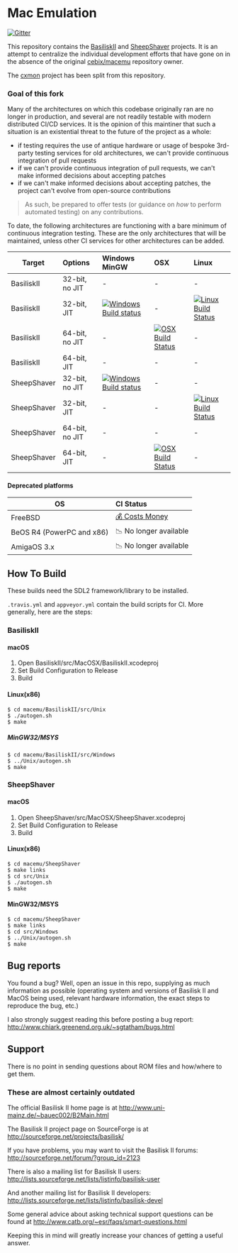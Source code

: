 # Mac Emulation

[![Gitter](https://badges.gitter.im/emaculation/macemu.svg)](https://gitter.im/emaculation/macemu?utm_source=badge&utm_medium=badge&utm_campaign=pr-badge)

This repository contains the [BasiliskII](BasiliskII/) and [SheepShaver](SheepShaver/) projects.  It is an attempt to centralize the individual development efforts that have gone on in the absence of the original [cebix/macemu](https://github.com/cebix/macemu) repository owner.

The [cxmon](https://github.com/emaculation/cxmon) project has been split from this repository.

### Goal of this fork

Many of the architectures on which this codebase originally ran are no longer in production, and several are not readily testable with modern distributed CI/CD services.  It is the opinion of this maintiner that such a situation is an existential threat to the future of the project as a whole:

* if testing requires the use of antique hardware or usage of bespoke 3rd-party testing services for old architectures, we can't provide continuous integration of pull requests
* if we can't provide continuous integration of pull requests, we can't make informed decisions about accepting patches
* if we can't make informed decisions about accepting patches, the project can't evolve from open-source contributions

> As such, be prepared to offer tests (or guidance on _how_ to perform automated testing) on any contributions.

To date, the following architectures are functioning with a bare minimum of continuous integration testing.  These are the only architectures that will be maintained, unless other CI services for other architectures can be added.

Target      | Options      | Windows MinGW | OSX  | Linux
------------|:-------------|:--------------|:-----|:------
BasiliskII  |32-bit, no JIT| - | - | -
BasiliskII  |32-bit, JIT   |[![Windows Build status](https://ci.appveyor.com/api/projects/status/k47o17u31v1xh175/branch/master?svg=true)](https://ci.appveyor.com/project/ianfixes/macemu) | - | [![Linux Build Status](http://badges.herokuapp.com/travis/emaculation/macemu?env=BADGE=linux-basiliskii&label=build&branch=master)](https://travis-ci.org/emaculation/macemu)
BasiliskII  |64-bit, no JIT| - | [![OSX Build Status](http://badges.herokuapp.com/travis/emaculation/macemu?env=BADGE=osx-basiliskii&label=build&branch=master)](https://travis-ci.org/emaculation/macemu) | -
BasiliskII  |64-bit, JIT   | - | - | -
SheepShaver |32-bit, no JIT|[![Windows Build status](https://ci.appveyor.com/api/projects/status/k47o17u31v1xh175/branch/master?svg=true)](https://ci.appveyor.com/project/ianfixes/macemu) | - | -
SheepShaver |32-bit, JIT   | - | - | [![Linux Build Status](http://badges.herokuapp.com/travis/emaculation/macemu?env=BADGE=linux-sheepshaver&label=build&branch=master)](https://travis-ci.org/emaculation/macemu)
SheepShaver |64-bit, no JIT| - | - | -
SheepShaver |64-bit, JIT   | - | [![OSX Build Status](http://badges.herokuapp.com/travis/emaculation/macemu?env=BADGE=osx-sheepshaver&label=build&branch=master)](https://travis-ci.org/emaculation/macemu) | -


#### Deprecated platforms

OS       | CI Status
---------|:---------
FreeBSD  | [💰 Costs Money](https://cirrus-ci.org/pricing/)
BeOS R4 (PowerPC and x86) | 📉 No longer available
AmigaOS 3.x | 📉 No longer available


## How To Build

These builds need the SDL2 framework/library to be installed.

`.travis.yml` and `appveyor.yml` contain the build scripts for CI.  More generally, here are the steps:

### BasiliskII
#### macOS
1. Open BasiliskII/src/MacOSX/BasiliskII.xcodeproj
1. Set Build Configuration to Release
1. Build

#### Linux(x86)
```
$ cd macemu/BasiliskII/src/Unix
$ ./autogen.sh
$ make
```
##### MinGW32/MSYS
```
$ cd macemu/BasiliskII/src/Windows
$ ../Unix/autogen.sh
$ make
```
### SheepShaver
#### macOS
1. Open SheepShaver/src/MacOSX/SheepShaver.xcodeproj
1. Set Build Configuration to Release
1. Build

#### Linux(x86)
```
$ cd macemu/SheepShaver
$ make links
$ cd src/Unix
$ ./autogen.sh
$ make
```
#### MinGW32/MSYS
```
$ cd macemu/SheepShaver
$ make links
$ cd src/Windows
$ ../Unix/autogen.sh
$ make
```


## Bug reports

You found a bug? Well, open an issue in this repo, supplying as much information as possible (operating system and versions of Basilisk II and MacOS being used, relevant hardware information, the exact steps to reproduce the bug, etc.)

I also strongly suggest reading this before posting a bug report:
http://www.chiark.greenend.org.uk/~sgtatham/bugs.html


## Support

There is no point in sending questions about ROM files and how/where to get them.


### These are almost certainly outdated

The official Basilisk II home page is at
http://www.uni-mainz.de/~bauec002/B2Main.html

The Basilisk II project page on SourceForge is at
http://sourceforge.net/projects/basilisk/

If you have problems, you may want to visit the Basilisk II forums:
http://sourceforge.net/forum/?group_id=2123

There is also a mailing list for Basilisk II users:
http://lists.sourceforge.net/lists/listinfo/basilisk-user

And another mailing list for Basilisk II developers:
http://lists.sourceforge.net/lists/listinfo/basilisk-devel

Some general advice about asking technical support questions can be found at
http://www.catb.org/~esr/faqs/smart-questions.html

Keeping this in mind will greatly increase your chances of getting a useful answer.
